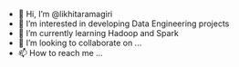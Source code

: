- 👋 Hi, I’m @likhitaramagiri
- 👀 I’m interested in developing Data Engineering projects
- 🌱 I’m currently learning Hadoop and Spark
- 💞️ I’m looking to collaborate on ...
- 📫 How to reach me ...

<!---
likhitaramagiri/likhitaramagiri is a ✨ special ✨ repository because its `README.md` (this file) appears on your GitHub profile.
You can click the Preview link to take a look at your changes.
--->
